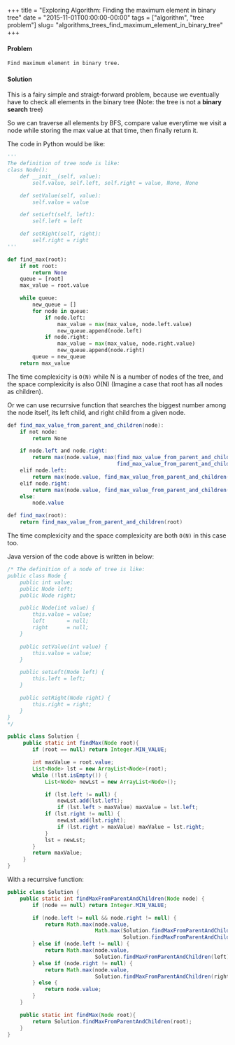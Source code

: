 +++
title = "Exploring Algorithm: Finding the maximum element in binary tree"
date  = "2015-11-01T00:00:00-00:00"
tags = ["algorithm", "tree problem"]
slug= "algorithms_trees_find_maximum_element_in_binary_tree"
+++

#### Problem

```markdown
Find maximum element in binary tree.
```

#### Solution

This is a fairy simple and straigt-forward problem, because we eventually have to check all elements in the binary tree (Note: the tree is not a **binary search** tree)

So we can traverse all elements by BFS, compare value everytime we visit a node while storing the max value at that time, then finally return it.

The code in Python would be like:

```python
'''
The definition of tree node is like:
class Node():
    def __init__(self, value):
        self.value, self.left, self.right = value, None, None

    def setValue(self, value):
        self.value = value

    def setLeft(self, left):
        self.left = left

    def setRight(self, right):
        self.right = right
'''

def find_max(root):
    if not root:
        return None
    queue = [root]
    max_value = root.value

    while queue:
        new_queue = []
        for node in queue:
            if node.left:
                max_value = max(max_value, node.left.value)
                new_queue.append(node.left)
            if node.right:
                max_value = max(max_value, node.right.value)
                new_queue.append(node.right)
        queue = new_queue
    return max_value
```
    
The time complexicity is `O(N)` while N is a number of nodes of the tree, and the space complexicity is also O(N) (Imagine a case that root has all nodes as children). 

Or we can use recurrsive function that searches the biggest number among the node itself, its left child, and right child from a given node.

```java
def find_max_value_from_parent_and_children(node):
    if not node:
        return None

    if node.left and node.right:
        return max(node.value, max(find_max_value_from_parent_and_children(node.left), \
                                   find_max_value_from_parent_and_children(node.right)))
    elif node.left:
        return max(node.value, find_max_value_from_parent_and_children(node.left))
    elif node.right:
        return max(node.value, find_max_value_from_parent_and_children(node.right))
    else:
        node.value

def find_max(root):
    return find_max_value_from_parent_and_children(root)
```
    
The time complexicity and the space complexicity are both `O(N)` in this case too.

Java version of the code above is written in below:

```java
/* The definition of a node of tree is like:
public class Node {
    public int value;
    public Node left;
    public Node right;

    public Node(int value) {
        this.value = value;
        left       = null;
        right      = null;
    }

    public setValue(int value) {
        this.value = value;
    }

    public setLeft(Node left) {
        this.left = left;
    }

    public setRight(Node right) {
        this.right = right;
    }
}
*/

public class Solution {
     public static int findMax(Node root){
        if (root == null) return Integer.MIN_VALUE;

        int maxValue = root.value;
        List<Node> lst = new ArrayList<Node>(root);
        while (!lst.isEmpty()) {
            List<Node> newLst = new ArrayList<Node>();

            if (lst.left != null) {
                newLst.add(lst.left);
                if (lst.left > maxValue) maxValue = lst.left;
            if (lst.right != null) {
                newLst.add(lst.right);
                if (lst.right > maxValue) maxValue = lst.right;
            }
            lst = newLst;
        }
        return maxValue;
     }
}
```

With a recurrsive function:

```java
public class Solution {
    public static int findMaxFromParentAndChildren(Node node) {
        if (node == null) return Integer.MIN_VALUE;

        if (node.left != null && node.right != null) {
            return Math.max(node.value,
                            Math.max(Solution.findMaxFromParentAndChildren(left),
                                     Solution.findMaxFromParentAndChildren(right)));
        } else if (node.left != null) {
            return Math.max(node.value,
                            Solution.findMaxFromParentAndChildren(left));
        } else if (node.right != null) {
            return Math.max(node.value,
                            Solution.findMaxFromParentAndChildren(right));
        } else {
            return node.value;
        }
    }

    public static int findMax(Node root){
        return Solution.findMaxFromParentAndChildren(root);    
    }
}
```
